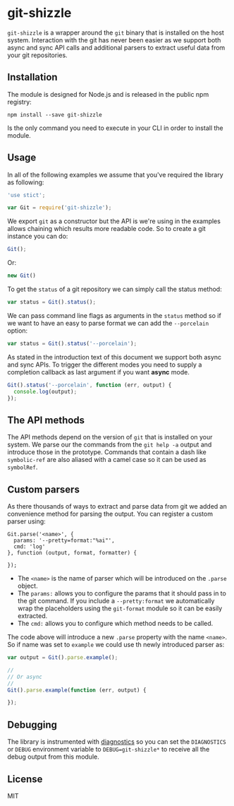 # git-shizzle

`git-shizzle` is a wrapper around the `git` binary that is installed on the host
system. Interaction with the git has never been easier as we support both async
and sync API calls and additional parsers to extract useful data from your git
repositories.

## Installation

The module is designed for Node.js and is released in the public npm registry:

```
npm install --save git-shizzle
```

Is the only command you need to execute in your CLI in order to install the
module.

## Usage

In all of the following examples we assume that you've required the library as
following:

```js
'use stict';

var Git = require('git-shizzle');
```

We export `git` as a constructor but the API is we're using in the examples
allows chaining which results more readable code. So to create a git instance
you can do:

```js
Git();
```

Or:

```js
new Git()
```

To get the `status` of a git repository we can simply call the status method:

```js
var status = Git().status();
```

We can pass command line flags as arguments in the `status` method so if we want
to have an easy to parse format we can add the `--porcelain` option:

```js
var status = Git().status('--porcelain');
```

As stated in the introduction text of this document we support both async and
  sync APIs. To trigger the different modes you need to supply a completion
callback as last argument if you want **async** mode.

```js
Git().status('--porcelain', function (err, output) {
  console.log(output);
});
```

## The API methods

The API methods depend on the version of `git` that is installed on your system.
We parse our the commands from the `git help -a` output and introduce those in
the prototype. Commands that contain a dash like `symbolic-ref` are also aliased
with a camel case so it can be used as `symbolRef`.

## Custom parsers

As there thousands of ways to extract and parse data from git we added an
convenience method for parsing the output. You can register a custom parser
using:

```
Git.parse('<name>', {
  params: '--pretty=format:"%ai"',
  cmd: 'log'
}, function (output, format, formatter) {

});
```

- The `<name>` is the name of parser which will be introduced on the `.parse`
  object.
- The `params:` allows you to configure the params that it should pass in to the
  git command. If you include a `--pretty:format` we automatically wrap the
  placeholders using the `git-format` module so it can be easily extracted.
- The `cmd:` allows you to configure which method needs to be called.

The code above will introduce a new `.parse` property with the name `<name>`. So
if name was set to `example` we could use th newly introduced parser as:

```js
var output = Git().parse.example();

//
// Or async
//
Git().parse.example(function (err, output) {

});
```

## Debugging

The library is instrumented with [diagnostics][diagnostics] so you can set the
`DIAGNOSTICS` or `DEBUG` environment variable to `DEBUG=git-shizzle*` to receive
all the debug output from this module.

## License

MIT

[diagnostics]: https://github.com/3rd-Eden/diagnostics
